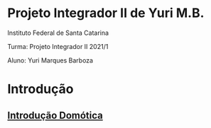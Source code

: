 # Projeto Integrador II de Yuri M.B.

Instituto Federal de Santa Catarina

Turma: Projeto Integrador II 2021/1

Aluno: Yuri Marques Barboza

# Introdução

## [Introdução Domótica](https://github.com/Yuri-m-b/Projeto-Integrador-2-Yuri.B/blob/main/Introdu%C3%A7%C3%A3o.md)
